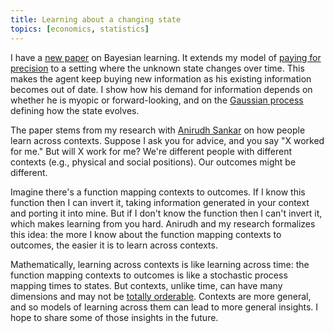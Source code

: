 ```yaml
---
title: Learning about a changing state
topics: [economics, statistics]
---
```


I have a [new paper](https://arxiv.org/abs/2401.03607) on Bayesian learning.
It extends my model of [paying for precision](/blog/paying-precision/) to a setting where the unknown state changes over time.
This makes the agent keep buying new information as his existing information becomes out of date.
I show how his demand for information depends on whether he is myopic or forward-looking, and on the [Gaussian process](https://en.wikipedia.org/wiki/Gaussian_process) defining how the state evolves.

The paper stems from my research with [Anirudh Sankar](https://sites.google.com/view/anirudh-sankar) on how people learn across contexts.
Suppose I ask you for advice, and you say "X worked for me."
But will X work for me?
We're different people with different contexts (e.g., physical and social positions).
Our outcomes might be different.

Imagine there's a function mapping contexts to outcomes.
If I know this function then I can invert it, taking information generated in your context and porting it into mine.
But if I don't know the function then I can't invert it, which makes learning from you hard.
Anirudh and my research formalizes this idea: the more I know about the function mapping contexts to outcomes, the easier it is to learn across contexts.

Mathematically, learning across contexts is like learning across time: the function mapping contexts to outcomes is like a stochastic process mapping times to states.
But contexts, unlike time, can have many dimensions and may not be [totally orderable](https://en.wikipedia.org/wiki/Total_order).
Contexts are more general, and so models of learning across them can lead to more general insights.
I hope to share some of those insights in the future.
